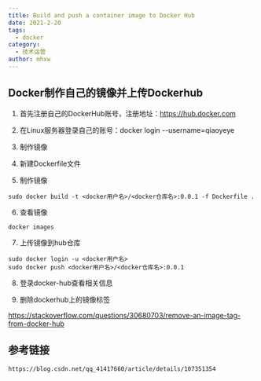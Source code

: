 ```yaml
---
title: Build and push a container image to Docker Hub
date: 2021-2-20
tags: 
  - docker
category:
  - 技术运营
author: mhxw
---
```


## Docker制作自己的镜像并上传Dockerhub

1. 首先注册自己的DockerHub账号，注册地址：https://hub.docker.com

2. 在Linux服务器登录自己的账号：docker login --username=qiaoyeye

3. 制作镜像

4. 新建Dockerfile文件

5. 制作镜像

<!-- more -->

```shell
sudo docker build -t <docker用户名>/<docker仓库名>:0.0.1 -f Dockerfile .
```

6. 查看镜像

```shell
docker images
```

7. 上传镜像到hub仓库

```shell
sudo docker login -u <docker用户名>
sudo docker push <docker用户名>/<docker仓库名>:0.0.1
```

8. 登录docker-hub查看相关信息

9. 删除dockerhub上的镜像标签

https://stackoverflow.com/questions/30680703/remove-an-image-tag-from-docker-hub

## 参考链接

```shell
https://blog.csdn.net/qq_41417660/article/details/107351354
```
